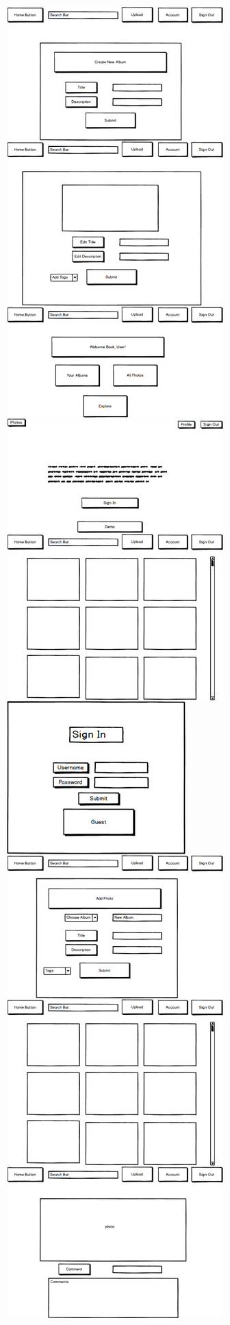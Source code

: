 <kbd>
  <img src="./wireframes/Create Album.png" />
</kbd>

<kbd>
  <img src="./wireframes/Edit Photo.png" />
</kbd>

<kbd>
  <img src="./wireframes/Home Screen.png" />
</kbd>

<kbd>
  <img src="./wireframes/homepage.png" />
</kbd>

<kbd>
  <img src="./wireframes/Photo Search_ Album Gallery.png" />
</kbd>

<kbd>
  <img src="./wireframes/Sign In.png" />
</kbd>

<kbd>
  <img src="./wireframes/Upload Photo.png" />
</kbd>

<kbd>
  <img src="./wireframes/User Photos Gallery.png" />
</kbd>

<kbd>
  <img src="./wireframes/View Photo.png" />
</kbd>
